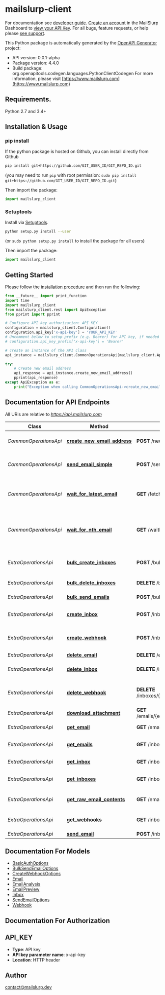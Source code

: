 # mailslurp-client
For documentation see [developer guide](https://www.mailslurp.com/developers). [Create an account](https://app.mailslurp.com) in the MailSlurp Dashboard to [view your API Key](https://app). For all bugs, feature requests, or help please [see support](https://www.mailslurp.com/support/).

This Python package is automatically generated by the [OpenAPI Generator](https://openapi-generator.tech) project:

- API version: 0.0.1-alpha
- Package version: 4.4.0
- Build package: org.openapitools.codegen.languages.PythonClientCodegen
For more information, please visit [https://www.mailslurp.com](https://www.mailslurp.com)

## Requirements.

Python 2.7 and 3.4+

## Installation & Usage
### pip install

If the python package is hosted on Github, you can install directly from Github

```sh
pip install git+https://github.com/GIT_USER_ID/GIT_REPO_ID.git
```
(you may need to run `pip` with root permission: `sudo pip install git+https://github.com/GIT_USER_ID/GIT_REPO_ID.git`)

Then import the package:
```python
import mailslurp_client 
```

### Setuptools

Install via [Setuptools](http://pypi.python.org/pypi/setuptools).

```sh
python setup.py install --user
```
(or `sudo python setup.py install` to install the package for all users)

Then import the package:
```python
import mailslurp_client
```

## Getting Started

Please follow the [installation procedure](#installation--usage) and then run the following:

```python
from __future__ import print_function
import time
import mailslurp_client
from mailslurp_client.rest import ApiException
from pprint import pprint

# Configure API key authorization: API_KEY
configuration = mailslurp_client.Configuration()
configuration.api_key['x-api-key'] = 'YOUR_API_KEY'
# Uncomment below to setup prefix (e.g. Bearer) for API key, if needed
# configuration.api_key_prefix['x-api-key'] = 'Bearer'

# create an instance of the API class
api_instance = mailslurp_client.CommonOperationsApi(mailslurp_client.ApiClient(configuration))

try:
    # Create new email address
    api_response = api_instance.create_new_email_address()
    pprint(api_response)
except ApiException as e:
    print("Exception when calling CommonOperationsApi->create_new_email_address: %s\n" % e)

```

## Documentation for API Endpoints

All URIs are relative to *https://api.mailslurp.com*

Class | Method | HTTP request | Description
------------ | ------------- | ------------- | -------------
*CommonOperationsApi* | [**create_new_email_address**](docs/CommonOperationsApi.md#create_new_email_address) | **POST** /newEmailAddress | Create new email address
*CommonOperationsApi* | [**send_email_simple**](docs/CommonOperationsApi.md#send_email_simple) | **POST** /sendEmail | Send an email from a random email address
*CommonOperationsApi* | [**wait_for_latest_email**](docs/CommonOperationsApi.md#wait_for_latest_email) | **GET** /fetchLatestEmail | Fetch inbox&#39;s latest email or if empty wait for email to arrive
*CommonOperationsApi* | [**wait_for_nth_email**](docs/CommonOperationsApi.md#wait_for_nth_email) | **GET** /waitForNthEmail | Wait for or fetch the email with a given index in the inbox specified
*ExtraOperationsApi* | [**bulk_create_inboxes**](docs/ExtraOperationsApi.md#bulk_create_inboxes) | **POST** /bulk/inboxes | Bulk create Inboxes (email addresses)
*ExtraOperationsApi* | [**bulk_delete_inboxes**](docs/ExtraOperationsApi.md#bulk_delete_inboxes) | **DELETE** /bulk/inboxes | Bulk Delete Inboxes
*ExtraOperationsApi* | [**bulk_send_emails**](docs/ExtraOperationsApi.md#bulk_send_emails) | **POST** /bulk/send | Bulk Send Emails
*ExtraOperationsApi* | [**create_inbox**](docs/ExtraOperationsApi.md#create_inbox) | **POST** /inboxes | Create an Inbox (email address)
*ExtraOperationsApi* | [**create_webhook**](docs/ExtraOperationsApi.md#create_webhook) | **POST** /inboxes/{inboxId}/webhooks | Attach a WebHook URL to an inbox
*ExtraOperationsApi* | [**delete_email**](docs/ExtraOperationsApi.md#delete_email) | **DELETE** /emails/{emailId} | Delete Email
*ExtraOperationsApi* | [**delete_inbox**](docs/ExtraOperationsApi.md#delete_inbox) | **DELETE** /inboxes/{inboxId} | Delete Inbox / Email Address
*ExtraOperationsApi* | [**delete_webhook**](docs/ExtraOperationsApi.md#delete_webhook) | **DELETE** /inboxes/{inboxId}/webhooks/{webhookId} | Delete and disable a WebHook for an Inbox
*ExtraOperationsApi* | [**download_attachment**](docs/ExtraOperationsApi.md#download_attachment) | **GET** /emails/{emailId}/attachments/{attachmentId} | Get email attachment
*ExtraOperationsApi* | [**get_email**](docs/ExtraOperationsApi.md#get_email) | **GET** /emails/{emailId} | Get Email Content
*ExtraOperationsApi* | [**get_emails**](docs/ExtraOperationsApi.md#get_emails) | **GET** /inboxes/{inboxId}/emails | List Emails in an Inbox / EmailAddress
*ExtraOperationsApi* | [**get_inbox**](docs/ExtraOperationsApi.md#get_inbox) | **GET** /inboxes/{inboxId} | Get Inbox / EmailAddress
*ExtraOperationsApi* | [**get_inboxes**](docs/ExtraOperationsApi.md#get_inboxes) | **GET** /inboxes | List Inboxes / Email Addresses
*ExtraOperationsApi* | [**get_raw_email_contents**](docs/ExtraOperationsApi.md#get_raw_email_contents) | **GET** /emails/{emailId}/raw | Get Raw Email Content
*ExtraOperationsApi* | [**get_webhooks**](docs/ExtraOperationsApi.md#get_webhooks) | **GET** /inboxes/{inboxId}/webhooks | Get all WebHooks for an Inbox
*ExtraOperationsApi* | [**send_email**](docs/ExtraOperationsApi.md#send_email) | **POST** /inboxes/{inboxId} | Send Email


## Documentation For Models

 - [BasicAuthOptions](docs/BasicAuthOptions.md)
 - [BulkSendEmailOptions](docs/BulkSendEmailOptions.md)
 - [CreateWebhookOptions](docs/CreateWebhookOptions.md)
 - [Email](docs/Email.md)
 - [EmailAnalysis](docs/EmailAnalysis.md)
 - [EmailPreview](docs/EmailPreview.md)
 - [Inbox](docs/Inbox.md)
 - [SendEmailOptions](docs/SendEmailOptions.md)
 - [Webhook](docs/Webhook.md)


## Documentation For Authorization


## API_KEY

- **Type**: API key
- **API key parameter name**: x-api-key
- **Location**: HTTP header


## Author

contact@mailslurp.dev


